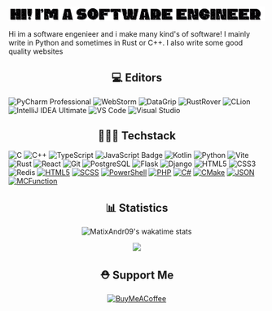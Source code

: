<img src="Hi! Im a Software Engineer (2).gif">

Hi im a software engenieer and i make many kind's of software! I mainly write in Python and sometimes in Rust or C++. I also write some good quality websites

<!--<h2 align="center">👷🏻 Services</h2>

I make software and websites for request! Want one? Dm me on discord: `matt.void`

> *Note: this service is **NOT** free for more information dm me on discord*

 <h2 align="center">📚 Projects - now</h2>

- `XCode` -> My own recreation of Visual Studio Code in TypeScript
- `PacketMaster` -> PacketMaster - the best packet sending and analysis app (Rust)
- `Portfolio` -> My portofolio for my site :)

<h2 align="center">🛑 Projects - Paused Work</h2>

- ✅ $`\color{Green}{v1.0}`$ `VM Nuker (Experimental)` -> A Rust program that connects to SSH and runs command `sudo rm -rf /`
- `Python++` -> Yes, my own programing laguage (Interpreter)

<h2 align="center">👾 Projects - future</h2>

- `Gambling Simulator` -> Gambling (The dice one) in Python with textual library
- `API` -> In the future i will be selling courses and more so a API maybe in TypeScript or Kotlin would be good
- `FGPT4` -> Free GPT4 using public API keys in python -->

<h2 align="center">💻 Editors</h2>

![PyCharm Professional](https://img.shields.io/badge/PyCharm_Professional-000000?style=for-the-badge&logo=pycharm&logoColor=21D789)
![WebStorm](https://img.shields.io/badge/WebStorm-000000?style=for-the-badge&logo=webstorm&logoColor=1C78C0)
![DataGrip](https://img.shields.io/badge/DataGrip-000000?style=for-the-badge&logo=datagrip&logoColor=EA4E8C)
![RustRover](https://img.shields.io/badge/RustRover-000000?style=for-the-badge&logo=rust&logoColor=DEA584)
![CLion](https://img.shields.io/badge/CLion-000000?style=for-the-badge&logo=clion&logoColor=00C4B3)
![IntelliJ IDEA Ultimate](https://img.shields.io/badge/IntelliJ_IDEA_Ultimate-000000?style=for-the-badge&logo=intellij-idea&logoColor=FF6347)
![VS Code](https://img.shields.io/badge/VS_Code-000000?style=for-the-badge&logo=visual-studio-code&logoColor=007ACC)
![Visual Studio](https://img.shields.io/badge/Visual_Studio-000000?style=for-the-badge&logo=visual-studio&logoColor=5C2D91)

<h2 align="center">🧑🏻‍💻 Techstack</h2>

![C](https://img.shields.io/badge/C-00599C?style=for-the-badge&logo=c&logoColor=white)
![C++](https://img.shields.io/badge/C++-00599C?style=for-the-badge&logo=cplusplus&logoColor=white)
![TypeScript](https://img.shields.io/badge/TypeScript-007ACC?style=for-the-badge&logo=typescript&logoColor=white)
![JavaScript Badge](https://img.shields.io/badge/JavaScript-F7DF1E?logo=JavaScript&logoColor=white&style=for-the-badge)
![Kotlin](https://img.shields.io/badge/Kotlin-0095D5?style=for-the-badge&logo=kotlin&logoColor=white)
![Python](https://img.shields.io/badge/Python-3776AB?style=for-the-badge&logo=python&logoColor=white)
![Vite](https://img.shields.io/badge/Vite-646CFF?style=for-the-badge&logo=vite&logoColor=white)
![Rust](https://img.shields.io/badge/Rust-000000?style=for-the-badge&logo=rust&logoColor=white)
![React](https://img.shields.io/badge/React-20232A?style=for-the-badge&logo=react&logoColor=61DAFB)
![Git](https://img.shields.io/badge/Git-F05032?style=for-the-badge&logo=git&logoColor=white)
![PostgreSQL](https://img.shields.io/badge/PostgreSQL-316192?style=for-the-badge&logo=postgresql&logoColor=white)
![Flask](https://img.shields.io/badge/Flask-000000?style=for-the-badge&logo=flask)
![Django](https://img.shields.io/badge/Django-092E20?style=for-the-badge&logo=django)
![HTML5](https://img.shields.io/badge/HTML5-E34F26?style=for-the-badge&logo=html5&logoColor=white)
![CSS3](https://img.shields.io/badge/CSS3-1572B6?style=for-the-badge&logo=css3)
![Redis](https://img.shields.io/badge/redis-%23DD0031.svg?style=for-the-badge&logo=redis&logoColor=white)
[![HTML5](https://img.shields.io/badge/html5-%25E2%80%A2-orange.svg)](https://developer.mozilla.org/en-US/docs/Web/HTML)
[![SCSS](https://img.shields.io/badge/scss-latest-pink.svg)](https://sass-lang.com/)
[![PowerShell](https://img.shields.io/badge/powershell-%25E2%80%A2-purple.svg)](https://docs.microsoft.com/en-us/powershell/)
[![PHP](https://img.shields.io/badge/php-%7E8.1-blue.svg)](https://www.php.net/)
[![C#](https://img.shields.io/badge/c%23-latest-blue.svg)](https://docs.microsoft.com/en-us/dotnet/csharp/)
[![CMake](https://img.shields.io/badge/cmake-latest-yellow.svg)](https://cmake.org/)
[![JSON](https://img.shields.io/badge/json-latest-gold.svg)](https://json.org/)
[![MCFunction](https://img.shields.io/badge/mcfunction-latest-green.svg)](https://minecraft.fandom.com/wiki/Function_(data_pack))

<h2 align="center">📊 Statistics</h2>


<div align="center">
 <img src="https://github-readme-stats.vercel.app/api/wakatime?username=matixandr09&theme=dark&layout=compact&hide_title=true&langs_count=20" alt="MatixAndr09's wakatime stats"><br/>
 
  ![](https://github-readme-streak-stats.herokuapp.com/?user=MatixAndr09&theme=dark&hide_border=false)

  
</div>


<h2 align="center">⛑️ Support Me</h2>
<div align="center">
  
[![BuyMeACoffee](https://img.shields.io/badge/Buy%20Me%20a%20Coffee-ffdd00?style=for-the-badge&logo=buy-me-a-coffee&logoColor=black)](https://buymeacoffee.com/matixandr) 
</div>
